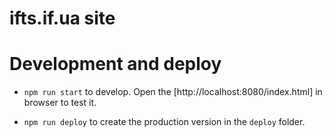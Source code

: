 # ifts.if.ua site

# Development and deploy
- `npm run start` to develop. Open the [http://localhost:8080/index.html] in browser to test it. 

- `npm run deploy` to create the production version in the `deploy` folder.